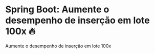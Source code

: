 # Spring Boot: Aumente o desempenho de inserção em lote 100x 🔥
Aumente o desempenho de inserção em lote 100x
